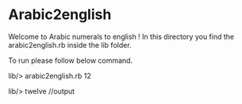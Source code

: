 # Arabic2english

Welcome to Arabic numerals to english ! In this directory you find the arabic2english.rb inside the lib folder.

To run please follow below command.

lib/> arabic2english.rb 12 

lib/> twelve  //output 
